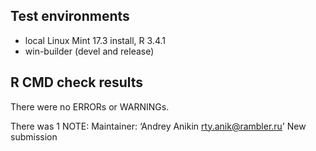 ## Test environments
* local Linux Mint 17.3 install, R 3.4.1
* win-builder (devel and release)

## R CMD check results
There were no ERRORs or WARNINGs.

There was 1 NOTE:
  Maintainer: ‘Andrey Anikin <rty.anik@rambler.ru>’
  New submission

